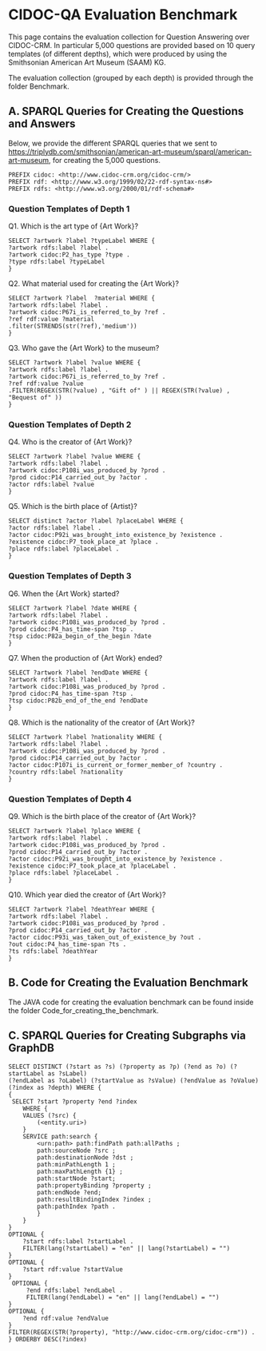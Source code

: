 # CIDOC-QA Evaluation Benchmark

This page contains the evaluation collection for Question Answering over CIDOC-CRM.
In particular 5,000 questions are provided based on 10 query templates (of different depths),
which were produced by using the  Smithsonian American Art Museum (SAAM) KG.

The evaluation collection (grouped by each depth) is provided through the folder Benchmark.

## A. SPARQL Queries for Creating the Questions and Answers

Below, we provide the different SPARQL queries that we sent to <https://triplydb.com/smithsonian/american-art-museum/sparql/american-art-museum>,
for creating the 5,000 questions.

```sparql
PREFIX cidoc: <http://www.cidoc-crm.org/cidoc-crm/> 
PREFIX rdf: <http://www.w3.org/1999/02/22-rdf-syntax-ns#> 
PREFIX rdfs: <http://www.w3.org/2000/01/rdf-schema#>  
```

### Question Templates of Depth 1

Q1. Which is the art type of {Art Work}?

```sparql
SELECT ?artwork ?label ?typeLabel WHERE { 
?artwork rdfs:label ?label . 
?artwork cidoc:P2_has_type ?type .  
?type rdfs:label ?typeLabel 
} 
```

Q2. What material used for creating the {Art Work}?

```sparql
SELECT ?artwork ?label  ?material WHERE { 
?artwork rdfs:label ?label .  
?artwork cidoc:P67i_is_referred_to_by ?ref . 
?ref rdf:value ?material 
.filter(STRENDS(str(?ref),'medium')) 
} 
```

Q3. Who gave the {Art Work} to the museum?

```sparql
SELECT ?artwork ?label ?value WHERE { 
?artwork rdfs:label ?label . 
?artwork cidoc:P67i_is_referred_to_by ?ref .  
?ref rdf:value ?value 
.FILTER(REGEX(STR(?value) , "Gift of" ) || REGEX(STR(?value) , "Bequest of" ))  
} 
```

### Question Templates of Depth 2

Q4. Who is the creator of {Art Work}?

```sparql
SELECT ?artwork ?label ?value WHERE {  
?artwork rdfs:label ?label .  
?artwork cidoc:P108i_was_produced_by ?prod .   
?prod cidoc:P14_carried_out_by ?actor .  
?actor rdfs:label ?value  
} 
```

Q5. Which is the birth place of {Artist}?

```sparql
SELECT distinct ?actor ?label ?placeLabel WHERE { 
?actor rdfs:label ?label .  
?actor cidoc:P92i_was_brought_into_existence_by ?existence .  
?existence cidoc:P7_took_place_at ?place . 
?place rdfs:label ?placeLabel . 
} 
```

### Question Templates of Depth 3

Q6. When the {Art Work} started?

```sparql
SELECT ?artwork ?label ?date WHERE { 
?artwork rdfs:label ?label . 
?artwork cidoc:P108i_was_produced_by ?prod .  
?prod cidoc:P4_has_time-span ?tsp .  
?tsp cidoc:P82a_begin_of_the_begin ?date 
} 
```

Q7. When the production of {Art Work} ended?

```sparql
SELECT ?artwork ?label ?endDate WHERE { 
?artwork rdfs:label ?label . 
?artwork cidoc:P108i_was_produced_by ?prod .  
?prod cidoc:P4_has_time-span ?tsp .  
?tsp cidoc:P82b_end_of_the_end ?endDate 
}  
```

Q8. Which is the nationality of the creator of {Art Work}?

```sparql
SELECT ?artwork ?label ?nationality WHERE { 
?artwork rdfs:label ?label .   
?artwork cidoc:P108i_was_produced_by ?prod .    
?prod cidoc:P14_carried_out_by ?actor .    
?actor cidoc:P107i_is_current_or_former_member_of ?country .    
?country rdfs:label ?nationality   
}  
```

### Question Templates of Depth 4

Q9. Which is the birth place of the creator of {Art Work}?

```sparql
SELECT ?artwork ?label ?place WHERE { 
?artwork rdfs:label ?label . 
?artwork cidoc:P108i_was_produced_by ?prod .  
?prod cidoc:P14_carried_out_by ?actor .  
?actor cidoc:P92i_was_brought_into_existence_by ?existence .  
?existence cidoc:P7_took_place_at ?placeLabel . 
?place rdfs:label ?placeLabel . 
} 
```

Q10. Which year died the creator of {Art Work}?

```sparql
SELECT ?artwork ?label ?deathYear WHERE { 
?artwork rdfs:label ?label . 
?artwork cidoc:P108i_was_produced_by ?prod .  
?prod cidoc:P14_carried_out_by ?actor .  
?actor cidoc:P93i_was_taken_out_of_existence_by ?out .    
?out cidoc:P4_has_time-span ?ts .   
?ts rdfs:label ?deathYear   
}  
```

## B. Code for Creating the Evaluation Benchmark

The JAVA code for creating the evaluation benchmark can be found inside the folder  Code_for_creating_the_benchmark.

## C. SPARQL Queries for Creating Subgraphs via GraphDB

```sparql
SELECT DISTINCT (?start as ?s) (?property as ?p) (?end as ?o) (?startLabel as ?sLabel) 
(?endLabel as ?oLabel) (?startValue as ?sValue) (?endValue as ?oValue) (?index as ?depth) WHERE {
{
 SELECT ?start ?property ?end ?index 
    WHERE {
    VALUES (?src) {
        (<entity.uri>)
    }
    SERVICE path:search {
        <urn:path> path:findPath path:allPaths ;
        path:sourceNode ?src ;
        path:destinationNode ?dst ;
        path:minPathLength 1 ;
        path:maxPathLength {1} ;
        path:startNode ?start;
        path:propertyBinding ?property ;
        path:endNode ?end;
        path:resultBindingIndex ?index ;
        path:pathIndex ?path .
        }
    }
}
OPTIONAL {
    ?start rdfs:label ?startLabel .
    FILTER(lang(?startLabel) = "en" || lang(?startLabel) = "")
}
OPTIONAL {
    ?start rdf:value ?startValue
}
 OPTIONAL {
     ?end rdfs:label ?endLabel .
     FILTER(lang(?endLabel) = "en" || lang(?endLabel) = "")
}
OPTIONAL {
    ?end rdf:value ?endValue
}
FILTER(REGEX(STR(?property), "http://www.cidoc-crm.org/cidoc-crm")) .
} ORDERBY DESC(?index)
```
